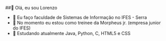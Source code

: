 ##👋 Olá, eu sou Lorenzo
- 🌱 Eu faço faculdade de Sistemas de Informação no IFES - Serra
- 💞️ No momento eu estou como treinee da Morpheus jr. (empresa junior do IFES)
- 🐛 Estudando atualmente Java, Python, C, HTML5 e CSS

<!---
loPeixoto/loPeixoto is a ✨ special ✨ repository because its `README.md` (this file) appears on your GitHub profile.
You can click the Preview link to take a look at your changes.
--->
